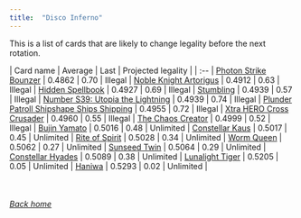 ```yaml
---
title:  "Disco Inferno"
---
```


This is a list of cards that are likely to change legality before the next rotation.

| Card name | Average | Last | Projected legality |
| :-- |
[Photon Strike Bounzer](https://db.ygoprodeck.com/card/?search=Photon%20Strike%20Bounzer) | 0.4862 | 0.70 | Illegal |
[Noble Knight Artorigus](https://db.ygoprodeck.com/card/?search=Noble%20Knight%20Artorigus) | 0.4912 | 0.63 | Illegal |
[Hidden Spellbook](https://db.ygoprodeck.com/card/?search=Hidden%20Spellbook) | 0.4927 | 0.69 | Illegal |
[Stumbling](https://db.ygoprodeck.com/card/?search=Stumbling) | 0.4939 | 0.57 | Illegal |
[Number S39: Utopia the Lightning](https://db.ygoprodeck.com/card/?search=Number%20S39:%20Utopia%20the%20Lightning) | 0.4939 | 0.74 | Illegal |
[Plunder Patroll Shipshape Ships Shipping](https://db.ygoprodeck.com/card/?search=Plunder%20Patroll%20Shipshape%20Ships%20Shipping) | 0.4955 | 0.72 | Illegal |
[Xtra HERO Cross Crusader](https://db.ygoprodeck.com/card/?search=Xtra%20HERO%20Cross%20Crusader) | 0.4960 | 0.55 | Illegal |
[The Chaos Creator](https://db.ygoprodeck.com/card/?search=The%20Chaos%20Creator) | 0.4999 | 0.52 | Illegal |
[Bujin Yamato](https://db.ygoprodeck.com/card/?search=Bujin%20Yamato) | 0.5016 | 0.48 | Unlimited |
[Constellar Kaus](https://db.ygoprodeck.com/card/?search=Constellar%20Kaus) | 0.5017 | 0.45 | Unlimited |
[Rite of Spirit](https://db.ygoprodeck.com/card/?search=Rite%20of%20Spirit) | 0.5028 | 0.34 | Unlimited |
[Worm Queen](https://db.ygoprodeck.com/card/?search=Worm%20Queen) | 0.5062 | 0.27 | Unlimited |
[Sunseed Twin](https://db.ygoprodeck.com/card/?search=Sunseed%20Twin) | 0.5064 | 0.29 | Unlimited |
[Constellar Hyades](https://db.ygoprodeck.com/card/?search=Constellar%20Hyades) | 0.5089 | 0.38 | Unlimited |
[Lunalight Tiger](https://db.ygoprodeck.com/card/?search=Lunalight%20Tiger) | 0.5205 | 0.05 | Unlimited |
[Haniwa](https://db.ygoprodeck.com/card/?search=Haniwa) | 0.5293 | 0.02 | Unlimited |

<br>

###### [Back home](index)